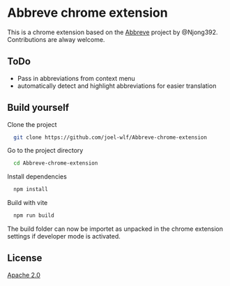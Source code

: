 
# Abbreve chrome extension

This is a chrome extension based on the [Abbreve](https://https://github.com/Njong392/Abbreve) project by @Njong392. Contributions are alway welcome.



## ToDo

- Pass in abbreviations from context menu
- automatically detect and highlight abbreviations for easier translation 

## Build yourself

Clone the project

```bash
  git clone https://github.com/joel-wlf/Abbreve-chrome-extension
```

Go to the project directory

```bash
  cd Abbreve-chrome-extension
```

Install dependencies

```bash
  npm install
```

Build with vite

```bash
  npm run build
```

The build folder can now be importet as unpacked in the chrome extension settings if developer mode is activated.


## License

[Apache 2.0](https://choosealicense.com/licenses/apache-2.0/)

